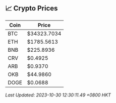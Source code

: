 ## 📈 Crypto Prices

| Coin | Price |
| ---- | ----- |
| BTC | $34323.7034 |
| ETH | $1785.5613 |
| BNB | $225.8936 |
| CRV | $0.4925 |
| ARB | $0.9370 |
| OKB | $44.9860 |
| DOGE | $0.0688 |

_Last Updated: 2023-10-30 12:30:11.49 +0800 HKT_